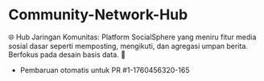 # Community-Network-Hub
🌐 Hub Jaringan Komunitas: Platform SocialSphere yang meniru fitur media sosial dasar seperti memposting, mengikuti, dan agregasi umpan berita. Berfokus pada desain basis data. 👤


- Pembaruan otomatis untuk PR #1-1760456320-165